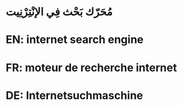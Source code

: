 # مُحَرّك بَحْث فِي الإنْتِرْنِيت

# EN: internet search engine

# FR: moteur de recherche internet

# DE: Internetsuchmaschine
